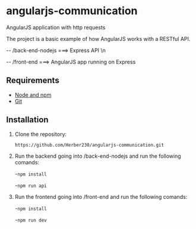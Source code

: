 # angularjs-communication
AngularJS application with http requests

The project is a basic example of how AngularJS works with a RESTful API.

-- /back-end-nodejs   ===> Express API \n

-- /front-end         ===> AngularJS app running on Express
    


## Requirements

- [Node and npm](http://nodejs.org)
- [Git](https://git-scm.com/)


## Installation

1. Clone the repository: 

    `https://github.com/Herber230/angularjs-communication.git`


2. Run the backend going into /back-end-nodejs and run the following comands: 

    -`npm install` 

    -`npm run api`


3. Run the frontend going into /front-end and run the following comands: 

    -`npm install` 

    -`npm run dev`
